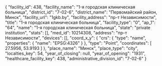 {
    "facility_id": 438,
    "facility_name": "1-я городская клиническая больница",
    "district_id": "7-02-6",
    "district_name": "Первомайский район, Минск",
    "facility_url": "1gkb.by",
    "facility_address": "пр-т Независимости",
    "title": "1-я городская клиническая больница",
    "facility_type": "0",
    "ap_1": "64",
    "name": "1-я городская клиническая больница",
    "state": "private institution",
    "stats": [],
    "med_id": 10214308,
    "address": "пр-т Независимости",
    "devices": [],
    "coord_x_y": {
        "crs": {
            "type": "name",
            "properties": {
                "name": "EPSG:4326"
            }
        },
        "type": "Point",
        "coordinates": [
            27.5956,
            53.9193
        ]
    },
    "place_name": "Минск",
    "place_type": "city",
    "localties_key": 54,
    "year_of_closing": null,
    "year_of_opening": "1931",
    "healthcare_facility_key": 438,
    "administrative_division_id": "7-02-6"
}